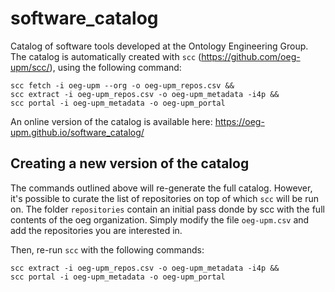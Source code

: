 # software_catalog
Catalog of software tools developed at the Ontology Engineering Group.
The catalog is automatically created with `scc` (https://github.com/oeg-upm/scc/), using the following command:

```
scc fetch -i oeg-upm --org -o oeg-upm_repos.csv &&
scc extract -i oeg-upm_repos.csv -o oeg-upm_metadata -i4p &&
scc portal -i oeg-upm_metadata -o oeg-upm_portal
```

An online version of the catalog is available here: https://oeg-upm.github.io/software_catalog/

## Creating a new version of the catalog
The commands outlined above will re-generate the full catalog. However, it's possible to curate the list of repositories on top of which `scc` will be run on. The folder `repositories` contain an initial pass donde by scc with the full contents of the oeg organization. Simply modify the file `oeg-upm.csv` and add the repositories you are interested in.

Then, re-run `scc` with the following commands:

```
scc extract -i oeg-upm_repos.csv -o oeg-upm_metadata -i4p &&
scc portal -i oeg-upm_metadata -o oeg-upm_portal
```
